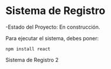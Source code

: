 <h1>Sistema de Registro</h1>

-Estado del Proyecto: En construcción.

Para ejecutar el sistema, debes poner:

```npm install react```

Sistema de Registro 2
